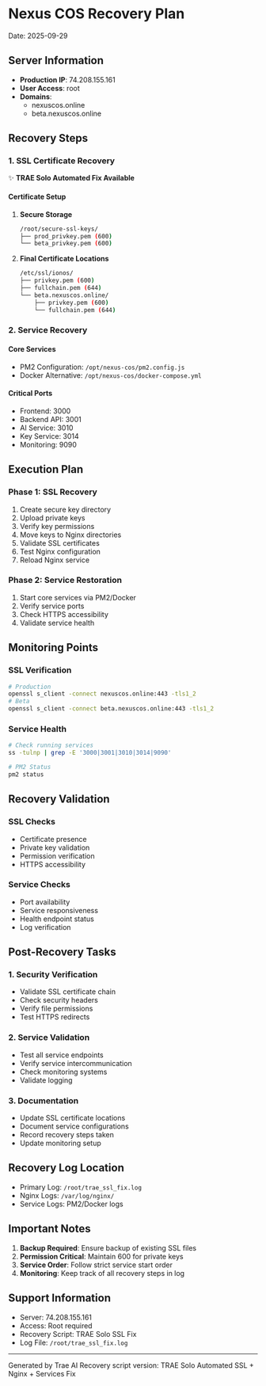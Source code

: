 # Nexus COS Recovery Plan
Date: 2025-09-29

## Server Information
- **Production IP**: 74.208.155.161
- **User Access**: root
- **Domains**: 
  - nexuscos.online
  - beta.nexuscos.online

## Recovery Steps

### 1. SSL Certificate Recovery
✨ **TRAE Solo Automated Fix Available**

#### Certificate Setup
1. **Secure Storage**
   ```bash
   /root/secure-ssl-keys/
   ├── prod_privkey.pem (600)
   └── beta_privkey.pem (600)
   ```

2. **Final Certificate Locations**
   ```bash
   /etc/ssl/ionos/
   ├── privkey.pem (600)
   ├── fullchain.pem (644)
   └── beta.nexuscos.online/
       ├── privkey.pem (600)
       └── fullchain.pem (644)
   ```

### 2. Service Recovery

#### Core Services
- PM2 Configuration: `/opt/nexus-cos/pm2.config.js`
- Docker Alternative: `/opt/nexus-cos/docker-compose.yml`

#### Critical Ports
- Frontend: 3000
- Backend API: 3001
- AI Service: 3010
- Key Service: 3014
- Monitoring: 9090

## Execution Plan

### Phase 1: SSL Recovery
1. Create secure key directory
2. Upload private keys
3. Verify key permissions
4. Move keys to Nginx directories
5. Validate SSL certificates
6. Test Nginx configuration
7. Reload Nginx service

### Phase 2: Service Restoration
1. Start core services via PM2/Docker
2. Verify service ports
3. Check HTTPS accessibility
4. Validate service health

## Monitoring Points

### SSL Verification
```bash
# Production
openssl s_client -connect nexuscos.online:443 -tls1_2
# Beta
openssl s_client -connect beta.nexuscos.online:443 -tls1_2
```

### Service Health
```bash
# Check running services
ss -tulnp | grep -E '3000|3001|3010|3014|9090'

# PM2 Status
pm2 status
```

## Recovery Validation

### SSL Checks
- Certificate presence
- Private key validation
- Permission verification
- HTTPS accessibility

### Service Checks
- Port availability
- Service responsiveness
- Health endpoint status
- Log verification

## Post-Recovery Tasks

### 1. Security Verification
- Validate SSL certificate chain
- Check security headers
- Verify file permissions
- Test HTTPS redirects

### 2. Service Validation
- Test all service endpoints
- Verify service intercommunication
- Check monitoring systems
- Validate logging

### 3. Documentation
- Update SSL certificate locations
- Document service configurations
- Record recovery steps taken
- Update monitoring setup

## Recovery Log Location
- Primary Log: `/root/trae_ssl_fix.log`
- Nginx Logs: `/var/log/nginx/`
- Service Logs: PM2/Docker logs

## Important Notes
1. **Backup Required**: Ensure backup of existing SSL files
2. **Permission Critical**: Maintain 600 for private keys
3. **Service Order**: Follow strict service start order
4. **Monitoring**: Keep track of all recovery steps in log

## Support Information
- Server: 74.208.155.161
- Access: Root required
- Recovery Script: TRAE Solo SSL Fix
- Log File: `/root/trae_ssl_fix.log`

---
Generated by Trae AI
Recovery script version: TRAE Solo Automated SSL + Nginx + Services Fix